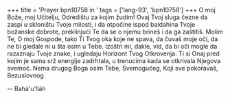 +++
title = 'Prayer bpn10758 in '
tags = ['lang-93', 'bpn10758']
+++
O moj Bože, moj Učitelju, Odredištu za kojim žudim! Ovaj Tvoj sluga čezne da zaspi u skloništu Tvoje milosti, i da otpočine ispod baldahina Tvoje božanske dobrote, preklinjući Te da se o njemu brineš i da ga zaštitiš.
Molim Te, O moj Gospode, tako Ti Tvog oka koje ne spava, da čuvaš moje oči, da ne bi gledale ni u šta osim u Tebe. Izoštri mi, dakle, vid, da bi oči mogle da razaznaju Tvoje znake, i ugledaju Horizont Tvog Otkrovenja. Ti si Onaj pred kojim je sama srž energije zadrhtala, u trenucima kada se otkrivala Njegova svemoć.
Nema drugog Boga osim Tebe, Svemogućeg, Koji sve pokoravaš, Bezuslovnog.

-- Bahá'u'lláh

